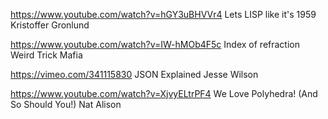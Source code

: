 
https://www.youtube.com/watch?v=hGY3uBHVVr4 Lets LISP like it's 1959  Kristoffer Gronlund

https://www.youtube.com/watch?v=IW-hMOb4F5c Index of refraction Weird Trick Mafia

https://vimeo.com/341115830 JSON Explained Jesse Wilson 

https://www.youtube.com/watch?v=XjvyELtrPF4  We Love Polyhedra! (And So Should You!)  Nat Alison
